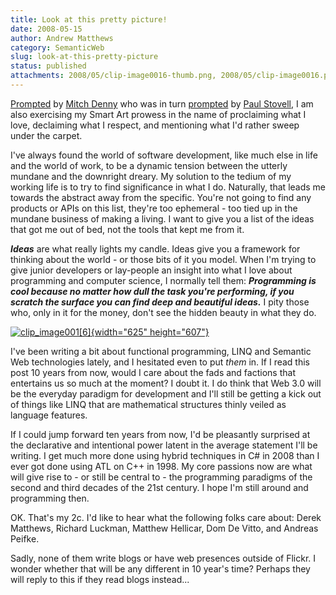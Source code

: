 ```yaml
---
title: Look at this pretty picture!
date: 2008-05-15
author: Andrew Matthews
category: SemanticWeb
slug: look-at-this-pretty-picture
status: published
attachments: 2008/05/clip-image0016-thumb.png, 2008/05/clip-image0016.png
---
```


[Prompted](http://notgartner.wordpress.com/2008/05/13/care-factor/) by [Mitch Denny](http://notgartner.wordpress.com) who was in turn [prompted](http://www.paulstovell.com/blog/whats-your-circle-of-interest) by [Paul Stovell](http://www.paulstovell.com), I am also exercising my Smart Art prowess in the name of proclaiming what I love, declaiming what I respect, and mentioning what I'd rather sweep under the carpet.

I've always found the world of software development, like much else in life and the world of work, to be a dynamic tension between the utterly mundane and the downright dreary. My solution to the tedium of my working life is to try to find significance in what I do. Naturally, that leads me towards the abstract away from the specific. You're not going to find any products or APIs on this list, they're too ephemeral - too tied up in the mundane business of making a living. I want to give you a list of the ideas that got me out of bed, not the tools that kept me from it.

***Ideas*** are what really lights my candle. Ideas give you a framework for thinking about the world - or those bits of it you model. When I'm trying to give junior developers or lay-people an insight into what I love about programming and computer science, I normally tell them: ***Programming is cool because no matter how dull the task you're performing, if you scratch the surface you can find deep and beautiful ideas.*** I pity those who, only in it for the money, don't see the hidden beauty in what they do.



[![clip\_image001\[6\]]({static}2008/05/clip-image0016-thumb.png){width="625" height="607"}]({static}2008/05/clip-image0016.png)

I've been writing a bit about functional programming, LINQ and Semantic Web technologies lately, and I hesitated even to put *them* in. If I read this post 10 years from now, would I care about the fads and factions that entertains us so much at the moment? I doubt it. I do think that Web 3.0 will be the everyday paradigm for development and I'll still be getting a kick out of things like LINQ that are mathematical structures thinly veiled as language features.

If I could jump forward ten years from now, I'd be pleasantly surprised at the declarative and intentional power latent in the average statement I'll be writing. I get much more done using hybrid techniques in C\# in 2008 than I ever got done using ATL on C++ in 1998. My core passions now are what will give rise to - or still be central to - the programming paradigms of the second and third decades of the 21st century. I hope I'm still around and programming then.

OK. That's my 2c. I'd like to hear what the following folks care about: Derek Matthews, Richard Luckman, Matthew Hellicar, Dom De Vitto, and Andreas Peifke.

Sadly, none of them write blogs or have web presences outside of Flickr. I wonder whether that will be any different in 10 year's time? Perhaps they will reply to this if they read blogs instead...

